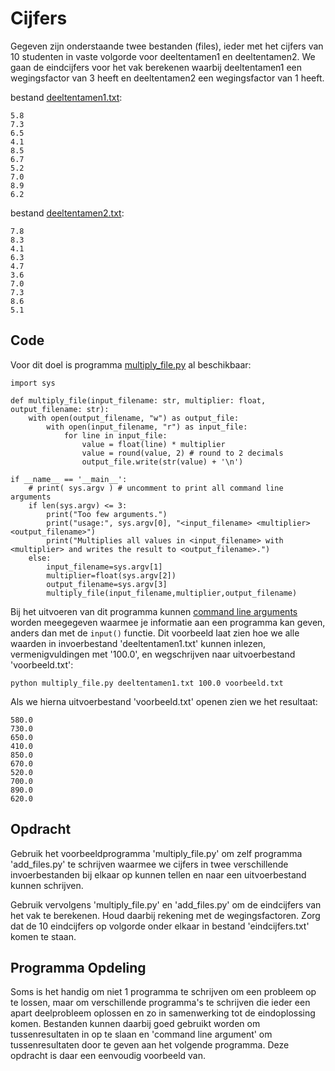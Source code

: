 # Cijfers

Gegeven zijn onderstaande twee bestanden (files), ieder met het
cijfers van 10 studenten in vaste volgorde voor deeltentamen1 en
deeltentamen2. We gaan de eindcijfers voor het vak berekenen waarbij
deeltentamen1 een wegingsfactor van 3 heeft en deeltentamen2 een
wegingsfactor van 1 heeft.

bestand [deeltentamen1.txt](deeltentamen1.txt):

    5.8
    7.3
    6.5
    4.1
    8.5
    6.7
    5.2
    7.0
    8.9
    6.2
    
bestand [deeltentamen2.txt](deeltentamen2.txt):
    
    7.8
    8.3
    4.1
    6.3
    4.7
    3.6
    7.0
    7.3
    8.6
    5.1

## Code

Voor dit doel is programma [multiply_file.py](multiply_file.py) al beschikbaar:

    import sys

    def multiply_file(input_filename: str, multiplier: float, output_filename: str):
        with open(output_filename, "w") as output_file:
            with open(input_filename, "r") as input_file:
                for line in input_file:
                    value = float(line) * multiplier
                    value = round(value, 2) # round to 2 decimals
                    output_file.write(str(value) + '\n')
            
    if __name__ == '__main__':
        # print( sys.argv ) # uncomment to print all command line arguments
        if len(sys.argv) <= 3:
            print("Too few arguments.")
            print("usage:", sys.argv[0], "<input_filename> <multiplier> <output_filename>")
            print("Multiplies all values in <input_filename> with <multiplier> and writes the result to <output_filename>.")
        else:
            input_filename=sys.argv[1]
            multiplier=float(sys.argv[2])
            output_filename=sys.argv[3]
            multiply_file(input_filename,multiplier,output_filename)

Bij het uitvoeren van dit programma kunnen [command line
arguments](https://www.tutorialspoint.com/python/python_command_line_arguments.htm)
worden meegegeven waarmee je informatie aan een programma kan geven,
anders dan met de `input()` functie. Dit voorbeeld laat zien hoe we
alle waarden in invoerbestand 'deeltentamen1.txt' kunnen inlezen,
vermenigvuldingen met '100.0', en wegschrijven naar uitvoerbestand
'voorbeeld.txt':

    python multiply_file.py deeltentamen1.txt 100.0 voorbeeld.txt
    
Als we hierna uitvoerbestand 'voorbeeld.txt' openen zien we het resultaat:

    580.0
    730.0
    650.0
    410.0
    850.0
    670.0
    520.0
    700.0
    890.0
    620.0

## Opdracht

Gebruik het voorbeeldprogramma 'multiply_file.py' om zelf programma
'add_files.py' te schrijven waarmee we cijfers in twee verschillende
invoerbestanden bij elkaar op kunnen tellen en naar een uitvoerbestand
kunnen schrijven.

Gebruik vervolgens 'multiply_file.py' en 'add_files.py' om de
eindcijfers van het vak te berekenen. Houd daarbij rekening met de
wegingsfactoren. Zorg dat de 10 eindcijfers op volgorde onder elkaar
in bestand 'eindcijfers.txt' komen te staan.

## Programma Opdeling

Soms is het handig om niet 1 programma te schrijven om een probleem op
te lossen, maar om verschillende programma's te schrijven die ieder
een apart deelprobleem oplossen en zo in samenwerking tot de
eindoplossing komen. Bestanden kunnen daarbij goed gebruikt worden om
tussenresultaten in op te slaan en 'command line argument' om
tussenresultaten door te geven aan het volgende programma. Deze
opdracht is daar een eenvoudig voorbeeld van.
